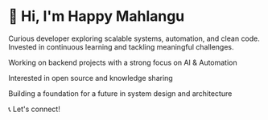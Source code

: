 # 👋 Hi, I'm Happy Mahlangu
Curious developer exploring scalable systems, automation, and clean code.
Invested in continuous learning and tackling meaningful challenges.

Working on backend projects with a strong focus on AI & Automation

Interested in open source and knowledge sharing

Building a foundation for a future in system design and architecture

📞 Let's connect!
